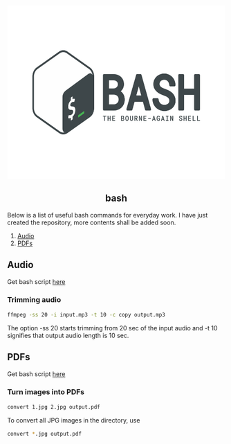 <div align="center">
  <img src="images/bash_logo.svg" height="400vh"/>    
</div>

<h2 align="center">
  bash
</h2>

Below is a list of useful bash commands for everyday work. I have just created the repository, more contents shall be added soon.

1. [Audio](#audio)
2. [PDFs](#pdfs)

## Audio

Get bash script [here](audio.sh)

### Trimming audio

```bash
ffmpeg -ss 20 -i input.mp3 -t 10 -c copy output.mp3
```
The option -ss 20 starts trimming from 20 sec of the input audio and -t 10 signifies that output audio length is 10 sec.

## PDFs

Get bash script [here](pdf.sh)

### Turn images into PDFs

```bash
convert 1.jpg 2.jpg output.pdf
```

To convert all JPG images in the directory, use
```bash
convert *.jpg output.pdf
```

